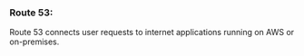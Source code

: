 ### Route 53:

Route 53 connects user requests to internet applications running on AWS or on-premises.
